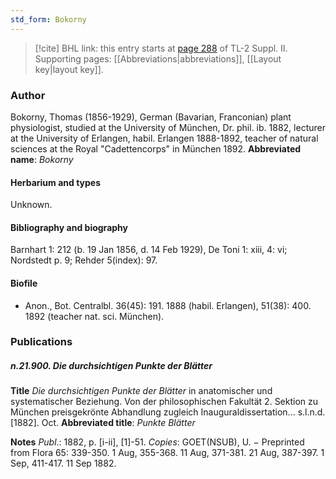 ```yaml
---
std_form: Bokorny
---
```


> [!cite] BHL link: this entry starts at [page 288](https://www.biodiversitylibrary.org/page/33265485) of TL-2 Suppl. II.
> Supporting pages: [[Abbreviations|abbreviations]], [[Layout key|layout key]].

### Author

Bokorny, Thomas (1856-1929), German (Bavarian, Franconian) plant physiologist, studied at the University of München, Dr. phil. ib. 1882, lecturer at the University of Erlangen, habil. Erlangen 1888-1892, teacher of natural sciences at the Royal "Cadettencorps" in München 1892. 
**Abbreviated name**: *Bokorny*

#### Herbarium and types

Unknown.

#### Bibliography and biography

Barnhart 1: 212 (b. 19 Jan 1856, d. 14 Feb 1929), De Toni 1: xiii, 4: vi; Nordstedt p. 9; Rehder 5(index): 97.

#### Biofile

- Anon., Bot. Centralbl. 36(45): 191. 1888 (habil. Erlangen), 51(38): 400. 1892 (teacher nat. sci. München).

### Publications

##### n.21.900. Die durchsichtigen Punkte der Blätter

**Title**
*Die durchsichtigen Punkte der Blätter* in anatomischer und systematischer Beziehung. Von der philosophischen Fakultät 2. Sektion zu München preisgekrönte Abhandlung zugleich Inauguraldissertation... s.l.n.d. \[1882\]. Oct.
**Abbreviated title**: *Punkte Blätter*

**Notes**
*Publ*.: 1882, p. \[i-ii\], \[1\]-51. *Copies*: GOET(NSUB), U. − Preprinted from Flora 65: 339-350. 1 Aug, 355-368. 11 Aug, 371-381. 21 Aug, 387-397. 1 Sep, 411-417. 11 Sep 1882.

